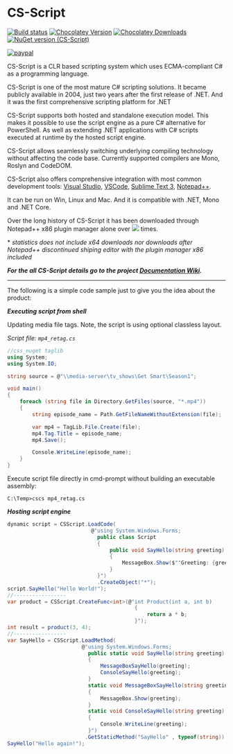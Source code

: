 # CS-Script
<img align="right" src="https://raw.githubusercontent.com/oleg-shilo/cs-script/master/Source/wiki/images/css_logo_codeplex_256x256_2.png" alt="" style="float:right">

[![Build status](https://ci.appveyor.com/api/projects/status/jruj9dmf2dwjn5p3?svg=true)](https://ci.appveyor.com/project/oleg-shilo/cs-script) [![Chocolatey Version](http://img.shields.io/chocolatey/v/cs-script.svg?style=flat-square)](http://chocolatey.org/packages/cs-script) [![Chocolatey Downloads](http://img.shields.io/chocolatey/dt/cs-script.svg?style=flat-square)](http://chocolatey.org/packages/cs-script) [![NuGet version (CS-Script)](https://img.shields.io/nuget/v/CS-Script.svg?style=flat-square)](https://www.nuget.org/packages/CS-Script/)

[![paypal](https://www.paypalobjects.com/en_US/i/btn/btn_donateCC_LG.gif)](https://oleg-shilo.github.io/cs-script/Donation.html)

CS-Script is a CLR based scripting system which uses ECMA-compliant C# as a programming language.

CS-Script is one of the most mature C# scripting solutions. It became publicly available in 2004, just two years after the first release of .NET. And it was the first comprehensive scripting platform for .NET

CS-Script supports both hosted and standalone execution model. This makes it possible to use the script engine as a pure C# alternative for PowerShell. As well as extending .NET applications with C# scripts executed at runtime by the hosted script engine.

CS-Script allows seamlessly switching underlying compiling technology without affecting the code base. Currently supported compilers are Mono, Roslyn and CodeDOM. 

CS-Script also offers comprehensive integration with most common development tools: 
[Visual Studio](https://github.com/oleg-shilo/CS-Script.VSIX), 
[VSCode](https://github.com/oleg-shilo/cs-script.vscode), 
[Sublime Text 3](https://github.com/oleg-shilo/cs-script-sublime), 
[Notepad++](https://github.com/oleg-shilo/cs-script.npp).

It can be run on Win, Linux and Mac. And it is compatible with .NET, Mono and .NET Core.

Over the long history of CS-Script it has been downloaded through Notepad++ x86 plugin manager alone over ![](http://www.csscript.net/statistics/css.npp.count.jpeg) times.

\* _statistics does not include x64 downloads nor downloads after Notepad++ discontinued shiping editor with the plugin manager x86 included_ 

_**For the all CS-Script details go to the project [Documentation Wiki](https://github.com/oleg-shilo/cs-script/wiki).**_
<hr/>

The following is a simple code sample just to give you the idea about the product:

_**Executing script from shell**_

Updating media file tags. 
Note, the script is using optional classless layout.

_Script file: `mp4_retag.cs`_

```C#
//css_nuget taglib
using System;
using System.IO;

string source = @"\\media-server\tv_shows\Get Smart\Season1";

void main()
{
    foreach (string file in Directory.GetFiles(source, "*.mp4"))
    {
        string episode_name = Path.GetFileNameWithoutExtension(file);

        var mp4 = TagLib.File.Create(file);
        mp4.Tag.Title = episode_name;
        mp4.Save();

        Console.WriteLine(episode_name);
    }
}
```
Execute script file directly in cmd-prompt without building an executable assembly:
```
C:\Temp>cscs mp4_retag.cs
```


_**Hosting script engine**_

```C#
dynamic script = CSScript.LoadCode(
                           @"using System.Windows.Forms;
                             public class Script
                             {
                                 public void SayHello(string greeting)
                                 {
                                     MessageBox.Show($""Greeting: {greeting}"");
                                 }
                             }")
                             .CreateObject("*");
script.SayHello("Hello World!");
//-----------------
var product = CSScript.CreateFunc<int>(@"int Product(int a, int b)
                                         {
                                             return a * b;
                                         }");
int result = product(3, 4);
//-----------------
var SayHello = CSScript.LoadMethod(
                        @"using System.Windows.Forms;
                          public static void SayHello(string greeting)
                          {
                              MessageBoxSayHello(greeting);
                              ConsoleSayHello(greeting);
                          }
                          static void MessageBoxSayHello(string greeting)
                          {
                              MessageBox.Show(greeting);
                          }
                          static void ConsoleSayHello(string greeting)
                          {
                              Console.WriteLine(greeting);
                          }")
                         .GetStaticMethod("SayHello" , typeof(string)); 
SayHello("Hello again!");
``` 
